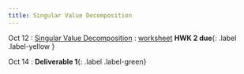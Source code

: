 ```yaml
---
title: Singular Value Decomposition
---
```


Oct 12 
: [Singular Value Decomposition](#) 
  : [worksheet](#) 
    **HWK 2 due**{: .label .label-yellow } 

Oct 14
: **Deliverable 1**{: .label .label-green} 